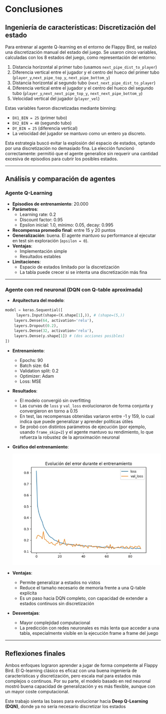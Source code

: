 # Conclusiones

## Ingeniería de características: Discretización del estado

Para entrenar al agente Q-learning en el entorno de Flappy Bird, se realizó una discretización manual del estado del juego. Se usaron cinco variables, calculadas con los 8 estados del juego, como representación del entorno:

1. Distancia horizontal al primer tubo (usamos `next_pipe_dist_to_player`)
2. Diferencia vertical entre el jugador y el centro del hueco del primer tubo (`player_y`,`next_pipe_top_y`, `next_pipe_bottom_y`)
3. Distancia horizontal al segundo tubo (`next_next_pipe_dist_to_player`)
4. Diferencia vertical entre el jugador y el centro del hueco del segundo tubo (`player_y`,`next_next_pipe_top_y`, `next_next_pipe_bottom_y`)
5. Velocidad vertical del jugador (`player_vel`)

Estas variables fueron discretizadas mediante binning:

- `DX1_BIN = 25` (primer tubo)
- `DX2_BIN = 40` (segundo tubo)
- `DY_BIN = 25` (diferencia vertical)
- La velocidad del jugador se mantuvo como un entero ya discreto.

Esta estrategia buscó evitar la explosión del espacio de estados, optando por una discretización no demasiado fina. La elección funcionó correctamente: permitió que el agente generalice sin requerir una cantidad excesiva de episodios para cubrir los posibles estados.

---

## Análisis y comparación de agentes

### Agente Q-Learning

- **Episodios de entrenamiento**: 20.000
- **Parámetros**:
  - Learning rate: 0.2
  - Discount factor: 0.95
  - Epsilon inicial: 1.0, mínimo: 0.05, decay: 0.995
- **Recompensa promedio final**: entre 15 y 20 puntos
- **Generalización**: buena. El agente mantuvo su performance al ejecutar en test sin exploración (`epsilon = 0`).
- **Ventajas**:
  - Implementación simple
  - Resultados estables
- **Limitaciones**:
  - Espacio de estados limitado por la discretización
  - La tabla puede crecer si se intenta una discretización más fina

---

### Agente con red neuronal (DQN con Q-table aproximada)

- **Arquitectura del modelo**:
```python
model = keras.Sequential([
     layers.Input(shape=(X.shape[1],)), # (shape=(5,))  
    layers.Dense(64, activation='relu'),
    layers.Dropout(0.2),
    layers.Dense(32, activation='relu'),
    layers.Dense(y.shape[1]) # (dos acciones posibles)
])  
```

- **Entrenamiento**:
  - Epochs: 90
  - Batch size: 64
  - Validation split: 0.2
  - Optimizer: Adam
  - Loss: MSE

- **Resultados**:
  - El modelo convergió sin overfitting
  - Las curvas de `loss` y `val_loss` evolucionaron de forma conjunta y convergieron en torno a 0.15
  - En test, las recompensas obtenidas variaron entre -1 y 159, lo cual indica que puede generalizar y aprender políticas útiles
  - Se probó con distintos parámetros de ejecución (por ejemplo, usando `frame_skip=2`) y el agente mantuvo su rendimiento, lo que refuerza la robustez de la aproximación neuronal

- **Gráfico del entrenamiento**:

  ![Evolución del error durante el entrenamiento](curva-loss.jpg)

- **Ventajas**:
  - Permite generalizar a estados no vistos
  - Reduce el tamaño necesario de memoria frente a una Q-table explícita
  - Es un paso hacia DQN completo, con capacidad de extender a estados continuos sin discretización

- **Desventajas**:
  - Mayor complejidad computacional
  - La predicción con redes neuronales es más lenta que acceder a una tabla, especialmente visible en la ejecución frame a frame del juego

---

## Reflexiones finales

Ambos enfoques lograron aprender a jugar de forma competente al Flappy Bird. El Q-learning clásico es eficaz con una buena ingeniería de características y discretización, pero escala mal para estados más complejos o continuos. Por su parte, el modelo basado en red neuronal mostró buena capacidad de generalización y es más flexible, aunque con un mayor coste computacional.

Este trabajo sienta las bases para evolucionar hacia **Deep Q-Learning (DQN)**, donde ya no sería necesario discretizar los estados
